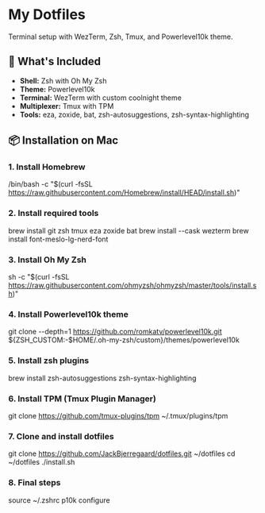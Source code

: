 # My Dotfiles

Terminal setup with WezTerm, Zsh, Tmux, and Powerlevel10k theme.

## 🎨 What's Included

- **Shell:** Zsh with Oh My Zsh
- **Theme:** Powerlevel10k
- **Terminal:** WezTerm with custom coolnight theme
- **Multiplexer:** Tmux with TPM
- **Tools:** eza, zoxide, bat, zsh-autosuggestions, zsh-syntax-highlighting

## 📦 Installation on Mac

### 1. Install Homebrew
/bin/bash -c "$(curl -fsSL https://raw.githubusercontent.com/Homebrew/install/HEAD/install.sh)"

### 2. Install required tools
brew install git zsh tmux eza zoxide bat
brew install --cask wezterm
brew install font-meslo-lg-nerd-font

### 3. Install Oh My Zsh
sh -c "$(curl -fsSL https://raw.githubusercontent.com/ohmyzsh/ohmyzsh/master/tools/install.sh)"

### 4. Install Powerlevel10k theme
git clone --depth=1 https://github.com/romkatv/powerlevel10k.git ${ZSH_CUSTOM:-$HOME/.oh-my-zsh/custom}/themes/powerlevel10k

### 5. Install zsh plugins
brew install zsh-autosuggestions zsh-syntax-highlighting

### 6. Install TPM (Tmux Plugin Manager)
git clone https://github.com/tmux-plugins/tpm ~/.tmux/plugins/tpm

### 7. Clone and install dotfiles
git clone https://github.com/JackBjerregaard/dotfiles.git ~/dotfiles
cd ~/dotfiles
./install.sh

### 8. Final steps
source ~/.zshrc
p10k configure

